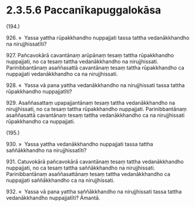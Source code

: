 

# 2.3.5.6 Paccanīkapuggalokāsa





(194.)

926\. »  Yassa yattha rūpakkhandho nuppajjati tassa tattha vedanākkhandho na nirujjhissatīti?

927\. Pañcavokārā cavantānaṃ arūpānaṃ tesaṃ tattha rūpakkhandho nuppajjati, no ca tesaṃ tattha vedanākkhandho na nirujjhissati. Parinibbantānaṃ asaññasattā cavantānaṃ tesaṃ tattha rūpakkhandho ca nuppajjati vedanākkhandho ca na nirujjhissati.

928\. «  Yassa vā pana yattha vedanākkhandho na nirujjhissati tassa tattha rūpakkhandho nuppajjatīti?

929\. Asaññasattaṃ upapajjantānaṃ tesaṃ tattha vedanākkhandho na nirujjhissati, no ca tesaṃ tattha rūpakkhandho nuppajjati. Parinibbantānaṃ asaññasattā cavantānaṃ tesaṃ tattha vedanākkhandho ca na nirujjhissati rūpakkhandho ca nuppajjati.

(195.)

930\. »  Yassa yattha vedanākkhandho nuppajjati tassa tattha saññākkhandho na nirujjhissatīti?

931\. Catuvokārā pañcavokārā cavantānaṃ tesaṃ tattha vedanākkhandho nuppajjati, no ca tesaṃ tattha saññākkhandho na nirujjhissati. Parinibbantānaṃ asaññasattānaṃ tesaṃ tattha vedanākkhandho ca nuppajjati saññākkhandho ca na nirujjhissati.

932\. «  Yassa vā pana yattha saññākkhandho na nirujjhissati tassa tattha vedanākkhandho nuppajjatīti? Āmantā.




